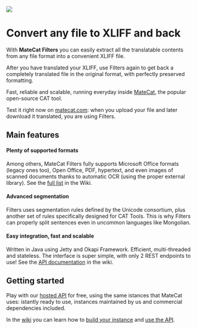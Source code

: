 <img src="http://i.imgur.com/4I1uX0a.png">

# Convert any file to XLIFF and back

With **MateCat Filters** you can easily extract all the translatable contents from any file format into a convenient XLIFF file.

After you have translated your XLIFF, use Filters again to get back a completely translated file in the original format, with perfectly preserved formatting.

Fast, reliable and scalable, running everyday inside [MateCat](https://www.matecat.com/), the popular open-source CAT tool.

Test it right now on [matecat.com](https://www.matecat.com/): when you upload your file and later download it translated, 
you are using Filters.

## Main features

#### Plenty of supported formats

Among others, MateCat Filters fully supports Microsoft Office formats (legacy ones too), Open Office, PDF, hypertext, and even images of scanned documents thanks to automatic OCR (using the proper external library). See the [full list](wiki/Supported-file-formats) in the Wiki.

#### Advanced segmentation

Filters uses segmentation rules defined by the Unicode consortium, plus another set of rules specifically designed for CAT Tools. This is why Filters can properly split sentences even in uncommon languages like Mongolian.

#### Easy integration, fast and scalable

Written in Java using Jetty and Okapi Framework. Efficient, multi-threaded and stateless.
The interface is super simple, with only 2 REST endpoints to use! See the [API documentation](wiki/API-documentation) in the wiki.

## Getting started

Play with our [hosted API](https://market.mashape.com/translated/MateCat-filters) for free, using the same istances that MateCat uses: istantly ready to use, instances maintained by us and commercial dependencies included.

In the [wiki](wiki/) you can learn how to [build your instance](wiki/Build-and-run) and [use the API](wiki/API-documentation).
